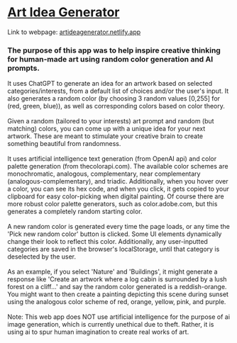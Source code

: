 # <a href='https://artideagenerator.netlify.app'>Art Idea Generator</a>
Link to webpage: <a href='https://artideagenerator.netlify.app'>artideagenerator.netlify.app</a>
### The purpose of this app was to help inspire creative thinking for human-made art using random color generation and AI prompts.
It uses ChatGPT to generate an idea for an artwork based on selected categories/interests, from a default list of choices and/or the user's input.
It also generates a random color (by choosing 3 random values [0,255] for (red, green, blue)), as well as corresponding colors based on color theory. <br><br>
Given a random (tailored to your interests) art prompt and random (but matching) colors, you can come up with a unique idea for your next artwork.
These are meant to stimulate your creative brain to create something beautiful from randomness.<br><br>
It uses artificial intelligence text generation (from OpenAI api) and color palette generation (from thecolorapi.com). The available color schemes are monochromatic, analogous, complementary, near complementary (analogous-complementary), and triadic. Additionally, when you hover over a color, you can see its hex code, and when you click, it gets copied to your clipboard for easy color-picking when digital painting. Of course there are more robust color palette generators, such as color.adobe.com, but this generates a completely random starting color.<br><br>
A new random color is generated every time the page loads, or any time the 'Pick new random color' button is clicked. Some UI elements dynamically change their look to reflect this color. Additionally, any user-inputted categories are saved in the browser's localStorage, until that category is deselected by the user.<br><br>
As an example, if you select 'Nature' and 'Buildings', it might generate a response like 'Create an artwork where a log cabin is surrounded by a lush forest on a cliff...' and say the random color generated is a reddish-orange. You might want to then create a painting depicting this scene during sunset using the analogous color scheme of red, orange, yellow, pink, and purple.<br><br>
Note: This web app does NOT use artificial intelligence for the purpose of ai image generation, which is currently unethical due to theft. Rather, it is using ai to spur human imagination to create real works of art.
